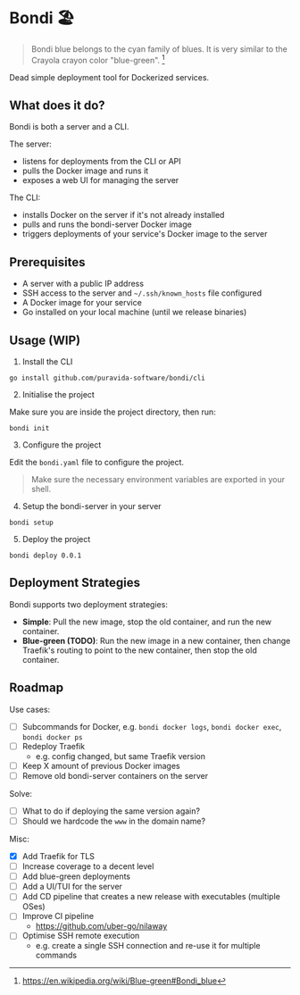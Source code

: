 # Bondi 🏖️

> Bondi blue belongs to the cyan family of blues. It is very similar to the Crayola crayon color "blue-green". [^1]

[^1]: https://en.wikipedia.org/wiki/Blue-green#Bondi_blue

Dead simple deployment tool for Dockerized services.

## What does it do?

Bondi is both a server and a CLI.

The server:
- listens for deployments from the CLI or API
- pulls the Docker image and runs it
- exposes a web UI for managing the server

The CLI:
- installs Docker on the server if it's not already installed
- pulls and runs the bondi-server Docker image
- triggers deployments of your service's Docker image to the server

## Prerequisites

- A server with a public IP address
- SSH access to the server and `~/.ssh/known_hosts` file configured
- A Docker image for your service
- Go installed on your local machine (until we release binaries)

## Usage (WIP)

1. Install the CLI

```go install github.com/puravida-software/bondi/cli```

2. Initialise the project

Make sure you are inside the project directory, then run:

```bondi init```

3. Configure the project

Edit the `bondi.yaml` file to configure the project.

> Make sure the necessary environment variables are exported in your shell.

4. Setup the bondi-server in your server

```bondi setup```

5. Deploy the project

```bondi deploy 0.0.1```

## Deployment Strategies

Bondi supports two deployment strategies:

- **Simple**: Pull the new image, stop the old container, and run the new container.
- **Blue-green (TODO)**: Run the new image in a new container, then change Traefik's routing to point to the new container, then stop the old container.

## Roadmap

Use cases:
- [ ] Subcommands for Docker, e.g. `bondi docker logs`, `bondi docker exec`, `bondi docker ps`
- [ ] Redeploy Traefik
    - e.g. config changed, but same Traefik version
- [ ] Keep X amount of previous Docker images
- [ ] Remove old bondi-server containers on the server

Solve:
- [ ] What to do if deploying the same version again?
- [ ] Should we hardcode the `www` in the domain name?

Misc:
- [x] Add Traefik for TLS
- [ ] Increase coverage to a decent level
- [ ] Add blue-green deployments
- [ ] Add a UI/TUI for the server
- [ ] Add CD pipeline that creates a new release with executables (multiple OSes)
- [ ] Improve CI pipeline
    - https://github.com/uber-go/nilaway
- [ ] Optimise SSH remote execution
    - e.g. create a single SSH connection and re-use it for multiple commands
